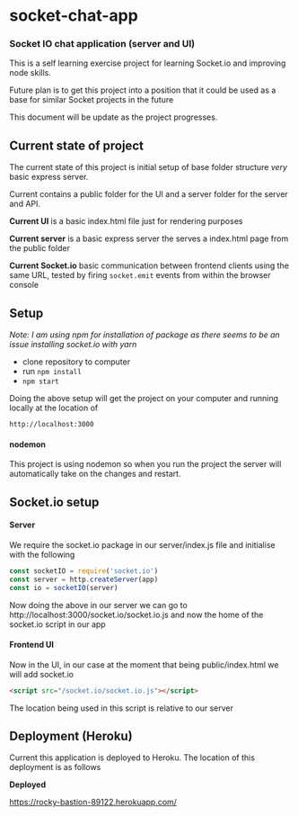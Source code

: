 # socket-chat-app

### Socket IO chat application (server and UI)

This is a self learning exercise project for learning Socket.io and improving node skills.

Future plan is to get this project into a position that it could be used as a base for similar Socket projects in the future

This document will be update as the project progresses.


## Current state of project
The current state of this project is initial setup of base folder structure *very* basic express server.

Current contains a public folder for the UI and a server folder for the server and API.

**Current UI** is a basic index.html file just for rendering purposes

**Current server** is a basic express server the serves a index.html page from the public folder

**Current Socket.io** basic communication between frontend clients using the same URL, tested by firing `socket.emit` events from within the browser console

## Setup

*Note: I am using npm for installation of package as there seems to be an issue installing socket.io with yarn*

- clone repository to computer
- run `npm install`
- `npm start`

Doing the above setup will get the project on your computer and running locally at the location of

`http://localhost:3000`

#### nodemon
This project is using nodemon so when you run the project the server will automatically take on the changes and restart.

## Socket.io setup

#### Server
We require the socket.io package in our server/index.js file and initialise with the following

```js
const socketIO = require('socket.io')
const server = http.createServer(app)
const io = socketIO(server)
```
Now doing the above in our server we can go to http://localhost:3000/socket.io/socket.io.js and now the home of the socket.io script in our app

#### Frontend UI
Now in the UI, in our case at the moment that being public/index.html we will add socket.io

```html
<script src="/socket.io/socket.io.js"></script>
```

The location being used in this script is relative to our server

## Deployment (Heroku)

Current this application is deployed to Heroku. The location of this deployment is as follows

**Deployed**

https://rocky-bastion-89122.herokuapp.com/
